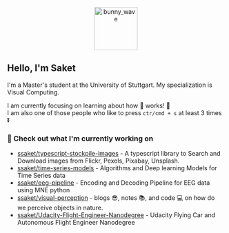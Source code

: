 <div align='center'>
<img src=https://media.giphy.com/media/3o7TKMt1VVNkHV2PaE/giphy.gif alt="bunny_wave" width="100px"/>
</div>

## Hello, I'm Saket

I'm a Master's student at the University of Stuttgart. My specialization is Visual Computing.

I am currently focusing on learning about how :brain: works! :exploding_head:\
I am also one of those people who like to press `ctr/cmd + s` at least 3 times :arrow_double_down:


### 🌱 Check out what I'm currently working on

- [ssaket/typescript-stockpile-images](https://github.com/ssaket/typescript-stockpile-images) - A typescript library to Search and Download images from Flickr, Pexels, Pixabay, Unsplash.
- [ssaket/time-series-models](https://github.com/ssaket/time-series-models) - Algorithms and Deep learning Models for Time Series data
- [ssaket/eeg-pipeline](https://github.com/ssaket/eeg-pipeline) - Encoding and Decoding Pipeline for EEG data using MNE python
- [ssaket/visual-perception](https://github.com/ssaket/visual-perception) - blogs 😎, notes 📚, and code 💻 on how do we perceive objects in nature.
- [ssaket/Udacity-Flight-Engineer-Nanodegree](https://github.com/ssaket/Udacity-Flight-Engineer-Nanodegree) - Udacity Flying Car and Autonomous Flight Engineer Nanodegree
